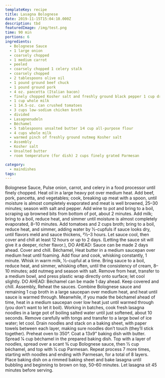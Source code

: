 ```yaml
---
templateKey: recipe
title: Lasagna Bolognese
date: 2019-11-15T15:04:10.000Z
description: tbd
featuredImage: /img/test.png
time: 90 min
portions: 6
ingredients:
  - Bolognese Sauce
  - 1 large onion
  - coarsely chopped
  - 1 medium carrot
  - peeled
  - coarsely chopped 1 celery stalk
  - coarsely chopped
  - 2 tablespoons olive oil
  - 1 pound ground beef chuck
  - 1 pound ground pork
  - 4 oz. pancetta (Italian bacon)
  - finely chopped Kosher salt and freshly ground black pepper 1 cup dry white wine
  - 1 cup whole milk
  - 1 14.5-oz. can crushed tomatoes
  - 3 cups low-sodium chicken broth
  - divided
  - Lasagnenudeln
  - Béchamel
  - 5 tablespoons unsalted butter 1⁄4 cup all-purpose flour
  - 4 cups whole milk
  - warmed pinch of freshly ground nutmeg Kosher salt
  - Assembly
  - Kosher salt
  - Unsalted butter
  - room temperature (for dish) 2 cups finely grated Parmesan

category:
  - maindishes
tags:
---
```


Bolognese Sauce, Pulse onion, carrot, and celery in a food processor until finely chopped. Heat oil in a large heavy pot over medium heat. Add beef, pork, pancetta, and vegetables; cook, breaking up meat with a spoon, until moisture is almost completely evaporated and meat is well browned, 25–30 minutes; season with salt and pepper. Add wine to pot and bring to a boil, scraping up browned bits from bottom of pot, about 2 minutes. Add milk; bring to a boil, reduce heat, and simmer until moisture is almost completely evaporated, 8–10 minutes. Add tomatoes and 2 cups broth; bring to a boil, reduce heat, and simmer, adding water by 1⁄2-cupfuls if sauce looks dry, until flavors meld and sauce thickens, 21⁄2–3 hours. Let sauce cool, then cover and chill at least 12 hours or up to 2 days. (Letting the sauce sit will give it a deeper, richer flavor.), DO AHEAD: Sauce can be made 2 days ahead. Cover and chill. Béchamel, Heat butter in a medium saucepan over medium heat until foaming. Add flour and cook, whisking constantly, 1 minute. Whisk in warm milk, 1⁄2-cupful at a time. Bring sauce to a boil, reduce heat, and simmer, whisking often, until the consistency of cream, 8–10 minutes; add nutmeg and season with salt. Remove from heat, transfer to a medium bowl, and press plastic wrap directly onto surface; let cool slightly. DO AHEAD: Béchamel can be made 1 day ahead. Keep covered and chill. Assembly, Reheat the sauces. Combine Bolognese sauce and remaining 1 cup broth in a large saucepan over medium heat, and heat until sauce is warmed through. Meanwhile, if you made the béchamel ahead of time, heat in a medium saucepan over low heat just until warmed through (you don’t want to let it boil). Working in batches, cook fresh lasagna noodles in a large pot of boiling salted water until just softened, about 10 seconds. Remove carefully with tongs and transfer to a large bowl of ice water; let cool. Drain noodles and stack on a baking sheet, with paper towels between each layer, making sure noodles don’t touch (they’ll stick together). Preheat oven to 350°. Coat a 13x9” baking dish with butter. Spread 1⁄4 cup béchamel in the prepared baking dish. Top with a layer of noodles, spread over a scant 3⁄4 cup Bolognese sauce, then 1⁄2 cup béchamel, and top with 1⁄4 cup Parmesan. Repeat process 7 more times, starting with noodles and ending with Parmesan, for a total of 8 layers. Place baking dish on a rimmed baking sheet and bake lasagna until bubbling and beginning to brown on top, 50–60 minutes. Let lasagna sit 45 minutes before serving.
